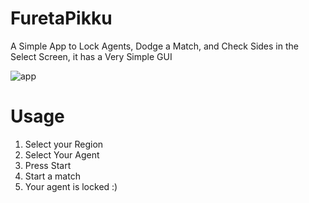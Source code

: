 # FuretaPikku
A Simple App to Lock Agents, Dodge a Match, and Check Sides in the Select Screen, it has a Very Simple GUI

![app](https://i.imgur.com/iSDxNHS.png) 

# Usage
1. Select your Region
2. Select Your Agent
3. Press Start
4. Start a match
5. Your agent is locked :)
